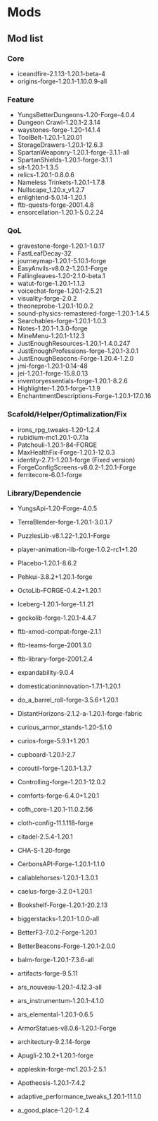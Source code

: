 # Mods
## Mod list
### Core
- iceandfire-2.1.13-1.20.1-beta-4
- origins-forge-1.20.1-1.10.0.9-all

### Feature
- YungsBetterDungeons-1.20-Forge-4.0.4
- Dungeon Crawl-1.20.1-2.3.14
- waystones-forge-1.20-14.1.4
- ToolBelt-1.20.1-1.20.01
- StorageDrawers-1.20.1-12.6.3
- SpartanWeaponry-1.20.1-forge-3.1.1-all
- SpartanShields-1.20.1-forge-3.1.1
- sit-1.20.1-1.3.5
- relics-1.20.1-0.8.0.6
- Nameless Trinkets-1.20.1-1.7.8
- Nullscape_1.20.x_v1.2.7
- enlightend-5.0.14-1.20.1
- ftb-quests-forge-2001.4.8
- ensorcellation-1.20.1-5.0.2.24

### QoL
- gravestone-forge-1.20.1-1.0.17
- FastLeafDecay-32
- journeymap-1.20.1-5.10.1-forge
- EasyAnvils-v8.0.2-1.20.1-Forge
- Fallingleaves-1.20-2.1.0-beta.1
- watut-forge-1.20.1-1.1.3
- voicechat-forge-1.20.1-2.5.21
- visuality-forge-2.0.2
- theoneprobe-1.20.1-10.0.2
- sound-physics-remastered-forge-1.20.1-1.4.5
- Searchables-forge-1.20.1-1.0.3
- Notes-1.20.1-1.3.0-forge
- MineMenu-1.20.1-1.12.3
- JustEnoughResources-1.20.1-1.4.0.247
- JustEnoughProfessions-forge-1.20.1-3.0.1
- JustEnoughBeacons-Forge-1.20.4-1.2.0
- jmi-forge-1.20.1-0.14-48
- jei-1.20.1-forge-15.8.0.13
- inventoryessentials-forge-1.20.1-8.2.6
- Highlighter-1.20.1-forge-1.1.9
- EnchantmentDescriptions-Forge-1.20.1-17.0.16

### Scafold/Helper/Optimalization/Fix
- irons_rpg_tweaks-1.20-1.2.4
- rubidium-mc1.20.1-0.7.1a
- Patchouli-1.20.1-84-FORGE
- MaxHealthFix-Forge-1.20.1-12.0.3
- identity-2.7.1-1.20.1-forge (Fixed version)
- ForgeConfigScreens-v8.0.2-1.20.1-Forge
- ferritecore-6.0.1-forge

### Library/Dependencie
- YungsApi-1.20-Forge-4.0.5
- TerraBlender-forge-1.20.1-3.0.1.7
- PuzzlesLib-v8.1.22-1.20.1-Forge
- player-animation-lib-forge-1.0.2-rc1+1.20
- Placebo-1.20.1-8.6.2
- Pehkui-3.8.2+1.20.1-forge
- OctoLib-FORGE-0.4.2+1.20.1
- Iceberg-1.20.1-forge-1.1.21
- geckolib-forge-1.20.1-4.4.7
- ftb-xmod-compat-forge-2.1.1
- ftb-teams-forge-2001.3.0
- ftb-library-forge-2001.2.4
- expandability-9.0.4









- domesticationinnovation-1.7.1-1.20.1
- do_a_barrel_roll-forge-3.5.6+1.20.1
- DistantHorizons-2.1.2-a-1.20.1-forge-fabric
- curious_armor_stands-1.20-5.1.0
- curios-forge-5.9.1+1.20.1
- cupboard-1.20.1-2.7
- coroutil-forge-1.20.1-1.3.7
- Controlling-forge-1.20.1-12.0.2
- comforts-forge-6.4.0+1.20.1
- cofh_core-1.20.1-11.0.2.56
- cloth-config-11.1.118-forge
- citadel-2.5.4-1.20.1
- CHA-S-1.20-forge
- CerbonsAPI-Forge-1.20.1-1.1.0
- callablehorses-1.20.1-1.3.0.1
- caelus-forge-3.2.0+1.20.1
- Bookshelf-Forge-1.20.1-20.2.13
- biggerstacks-1.20.1-1.0.0-all
- BetterF3-7.0.2-Forge-1.20.1
- BetterBeacons-Forge-1.20.1-2.0.0
- balm-forge-1.20.1-7.3.6-all
- artifacts-forge-9.5.11
- ars_nouveau-1.20.1-4.12.3-all
- ars_instrumentum-1.20.1-4.1.0
- ars_elemental-1.20.1-0.6.5
- ArmorStatues-v8.0.6-1.20.1-Forge
- architectury-9.2.14-forge
- Apugli-2.10.2+1.20.1-forge
- appleskin-forge-mc1.20.1-2.5.1
- Apotheosis-1.20.1-7.4.2
- adaptive_performance_tweaks_1.20.1-11.1.0
- a_good_place-1.20-1.2.4
